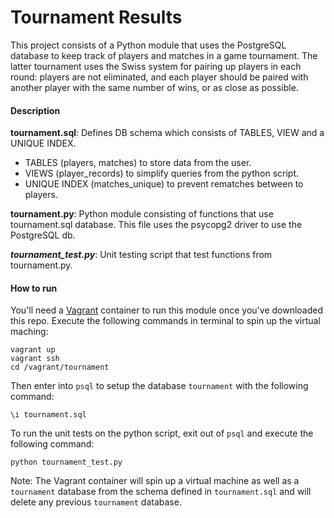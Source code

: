 # Tournament Results

This project consists of a Python module that uses the PostgreSQL database to keep track of players and matches in a game tournament. The latter tournament uses the Swiss system for pairing up players in each round: players are not eliminated, and each player should be paired with another player with the same number of wins, or as close as possible.

#### Description

**tournament.sql**: Defines DB schema which consists of TABLES, VIEW and a UNIQUE INDEX.

- TABLES (players, matches) to store data from the user.
- VIEWS (player_records) to simplify queries from the python script.
- UNIQUE INDEX (matches_unique) to prevent rematches between to players.

**tournament.py**: Python module consisting of functions that use tournament.sql database. This file uses the psycopg2 driver to use the PostgreSQL db.

***tournament_test.py***: Unit testing script that test functions from tournament.py.

#### How to run

You'll need a [Vagrant](www.vagrantup.com) container to run this module once you've downloaded this repo. Execute the following commands in terminal to spin up the virtual maching:

```
vagrant up
vagrant ssh
cd /vagrant/tournament
```

Then enter into `psql` to setup the database `tournament` with the following command:
```
\i tournament.sql
```

To run the unit tests on the python script, exit out of `psql` and execute the following command:
```
python tournament_test.py
```

Note: The Vagrant container will spin up a virtual machine as well as a `tournament` database from the schema defined in `tournament.sql` and will delete any previous `tournament` database.